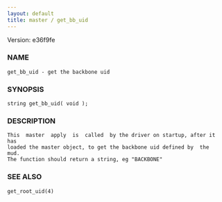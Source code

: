```yaml
---
layout: default
title: master / get_bb_uid
---
```


Version: e36f9fe




### NAME
    get_bb_uid - get the backbone uid


### SYNOPSIS
    string get_bb_uid( void );


### DESCRIPTION
    This  master  apply  is  called  by the driver on startup, after it has
    loaded the master object, to get the backbone uid defined by  the  mud.
    The function should return a string, eg "BACKBONE"


### SEE ALSO
    get_root_uid(4)



